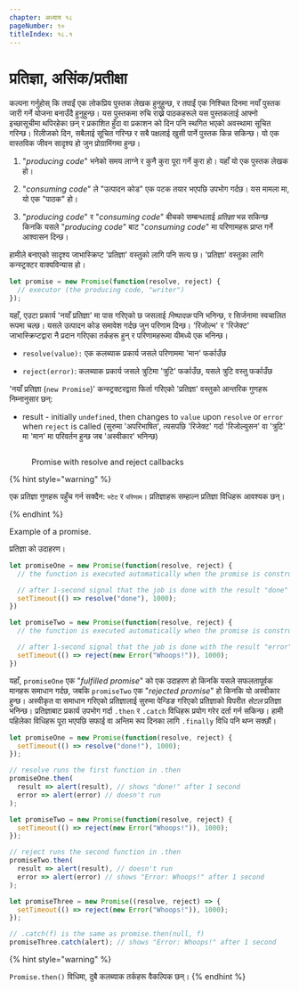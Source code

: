 ```yaml
---
chapter: अध्याय १८
pageNumber: ९०
titleIndex: १८.१
---
```

# प्रतिज्ञा, असिंक/प्रतीक्षा

कल्पना गर्नुहोस् कि तपाईं एक लोकप्रिय पुस्तक लेखक हुनुहुन्छ, र तपाईं एक निश्चित दिनमा नयाँ पुस्तक जारी गर्ने योजना बनाउँदै हुनुहुन्छ। यस पुस्तकमा रुचि राख्ने पाठकहरूले यस पुस्तकलाई आफ्नो इच्छासूचीमा थपिरहेका छन् र प्रकाशित हुँदा वा प्रकाशन को दिन पनि स्थगित भएको अवस्थामा सूचित गरिन्छ। रिलीजको दिन, सबैलाई सूचित गरिन्छ र सबै पक्षलाई खुसी पार्ने पुस्तक किन्न सकिन्छ। यो एक वास्तविक जीवन सादृश्य हो जुन प्रोग्रामिंगमा हुन्छ।

1. "_producing code_" भनेको समय लाग्ने र कुनै कुरा पूरा गर्ने कुरा हो। यहाँ यो एक पुस्तक लेखक हो।

2. "_consuming code_" ले "उत्पादन कोड" एक पटक तयार भएपछि उपभोग गर्दछ। यस मामला मा, यो एक "पाठक" हो।

3. "_producing code_" र "_consuming code_" बीचको सम्बन्धलाई _प्रतिज्ञा_ भन्न सकिन्छ किनकि यसले "_producing code_" बाट "_consuming code_" मा परिणामहरू प्राप्त गर्ने आश्वासन दिन्छ।

हामीले बनाएको सादृश्य जाभास्क्रिप्ट 'प्रतिज्ञा' वस्तुको लागि पनि सत्य छ। 'प्रतिज्ञा' वस्तुका लागि कन्स्ट्रक्टर वाक्यविन्यास हो।

```javascript
let promise = new Promise(function(resolve, reject) {
  // executor (the producing code, "writer")
});
```

यहाँ, एउटा प्रकार्य 'नयाँ प्रतिज्ञा' मा पास गरिएको छ जसलाई _निष्पादक_ पनि भनिन्छ, र सिर्जनामा स्वचालित रूपमा चल्छ। यसले उत्पादन कोड समावेश गर्दछ जुन परिणाम दिन्छ। 'रिजोल्भ' र 'रिजेक्ट' जाभास्क्रिप्टद्वारा नै प्रदान गरिएका तर्कहरू हुन् र परिणामहरूमा यीमध्ये एक भनिन्छ।

* `resolve(value):` एक कलब्याक प्रकार्य जसले परिणाममा 'मान' फर्काउँछ

* `reject(error)`: कलब्याक प्रकार्य जसले त्रुटिमा 'त्रुटि' फर्काउँछ, यसले त्रुटि वस्तु फर्काउँछ

'नयाँ प्रतिज्ञा (`new Promise`)' कन्स्ट्रक्टरद्वारा फिर्ता गरिएको 'प्रतिज्ञा' वस्तुको आन्तरिक गुणहरू निम्नानुसार छन्:

* result - initially `undefined`, then changes to `value` upon `resolve` or `error` when `reject` is called (सुरुमा 'अपरिभाषित', त्यसपछि 'रिजेक्ट' गर्दा 'रिजोल्युसन' वा 'त्रुटि' मा 'मान' मा परिवर्तन हुन्छ जब 'अस्वीकार' भनिन्छ)

<figure><img src="../_book/.gitbook/assets/async_await.png" alt=""><figcaption><p>Promise with resolve and reject callbacks</p></figcaption></figure>


{% hint style="warning" %}

एक प्रतिज्ञा गुणहरू पहुँच गर्न सक्दैन: `स्टेट` र `परिणाम`। प्रतिज्ञाहरू सम्हाल्न प्रतिज्ञा विधिहरू आवश्यक छन्।

{% endhint %}

Example of a promise.

प्रतिज्ञा को उदाहरण।

```javascript
let promiseOne = new Promise(function(resolve, reject) {
  // the function is executed automatically when the promise is constructed

  // after 1-second signal that the job is done with the result "done"
  setTimeout(() => resolve("done"), 1000);
})

let promiseTwo = new Promise(function(resolve, reject) {
  // the function is executed automatically when the promise is constructed

  // after 1-second signal that the job is done with the result "error"
  setTimeout(() => reject(new Error("Whoops!")), 1000);
})
```

यहाँ, `promiseOne` एक "_fulfilled promise_" को एक उदाहरण हो किनकि यसले सफलतापूर्वक मानहरू समाधान गर्दछ, जबकि `promiseTwo` एक "_rejected promise_" हो किनकि यो अस्वीकार हुन्छ। अस्वीकृत वा समाधान गरिएको प्रतिज्ञालाई सुरुमा पेन्डिङ गरिएको प्रतिज्ञाको विपरीत _सेटल_ प्रतिज्ञा भनिन्छ। प्रतिज्ञाबाट प्रकार्य उपभोग गर्दा `.then` र `.catch` विधिहरू प्रयोग गरेर दर्ता गर्न सकिन्छ। हामी पहिलेका विधिहरू पूरा भएपछि सफाई वा अन्तिम रूप दिनका लागि `.finally` विधि पनि थप्न सक्छौं।

```javascript
let promiseOne = new Promise(function(resolve, reject) {
  setTimeout(() => resolve("done!"), 1000);
});

// resolve runs the first function in .then
promiseOne.then(
  result => alert(result), // shows "done!" after 1 second
  error => alert(error) // doesn't run
);

let promiseTwo = new Promise(function(resolve, reject) {
  setTimeout(() => reject(new Error("Whoops!")), 1000);
});

// reject runs the second function in .then
promiseTwo.then(
  result => alert(result), // doesn't run
  error => alert(error) // shows "Error: Whoops!" after 1 second
);

let promiseThree = new Promise((resolve, reject) => {
  setTimeout(() => reject(new Error("Whoops!")), 1000);
});

// .catch(f) is the same as promise.then(null, f)
promiseThree.catch(alert); // shows "Error: Whoops!" after 1 second
```

{% hint style="warning" %}

`Promise.then()` विधिमा, दुबै कलब्याक तर्कहरू वैकल्पिक छन्।
{% endhint %}
